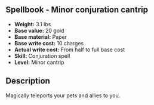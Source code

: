 ## Spellbook - Minor conjuration cantrip
- **Weight:** 3.1 lbs
- **Base value:** 20 gold
- **Base material:** Paper
- **Base write cost:** 10 charges
- **Actual write cost:** From half to full base cost
- **Skill:** Conjuration spell
- **Level:** Minor cantrip
## Description
Magically teleports your pets and allies to you.

